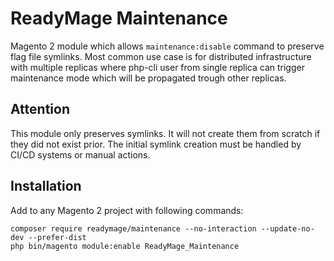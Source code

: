 # ReadyMage Maintenance

Magento 2 module which allows `maintenance:disable` command to preserve flag file symlinks. 
Most common use case is for distributed infrastructure with multiple replicas where php-cli user from single replica can trigger maintenance mode which will be propagated trough other replicas.


## Attention

This module only preserves symlinks. It will not create them from scratch if they did not exist prior. The initial symlink creation must be handled by CI/CD systems or manual actions.

## Installation

Add to any Magento 2 project with following commands:

  ```shell
  composer require readymage/maintenance --no-interaction --update-no-dev --prefer-dist
  php bin/magento module:enable ReadyMage_Maintenance
  ```

